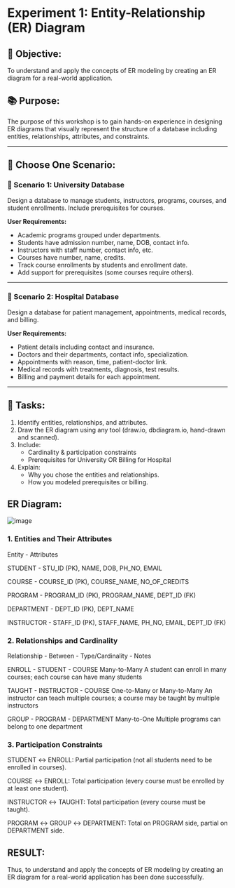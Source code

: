 # Experiment 1: Entity-Relationship (ER) Diagram

## 🎯 Objective:
To understand and apply the concepts of ER modeling by creating an ER diagram for a real-world application.

## 📚 Purpose:
The purpose of this workshop is to gain hands-on experience in designing ER diagrams that visually represent the structure of a database including entities, relationships, attributes, and constraints.

---

## 🧪 Choose One Scenario:

### 🔹 Scenario 1: University Database
Design a database to manage students, instructors, programs, courses, and student enrollments. Include prerequisites for courses.

**User Requirements:**
- Academic programs grouped under departments.
- Students have admission number, name, DOB, contact info.
- Instructors with staff number, contact info, etc.
- Courses have number, name, credits.
- Track course enrollments by students and enrollment date.
- Add support for prerequisites (some courses require others).

---

### 🔹 Scenario 2: Hospital Database
Design a database for patient management, appointments, medical records, and billing.

**User Requirements:**
- Patient details including contact and insurance.
- Doctors and their departments, contact info, specialization.
- Appointments with reason, time, patient-doctor link.
- Medical records with treatments, diagnosis, test results.
- Billing and payment details for each appointment.

---

## 📝 Tasks:
1. Identify entities, relationships, and attributes.
2. Draw the ER diagram using any tool (draw.io, dbdiagram.io, hand-drawn and scanned).
3. Include:
   - Cardinality & participation constraints
   - Prerequisites for University OR Billing for Hospital
4. Explain:
   - Why you chose the entities and relationships.
   - How you modeled prerequisites or billing.


## ER Diagram:

![image](https://github.com/user-attachments/assets/cb278279-0668-44a2-8adb-edd5653f26ff)


### 1. Entities and Their Attributes

Entity -	Attributes

STUDENT - STU_ID (PK), NAME, DOB, PH_NO, EMAIL

COURSE -	COURSE_ID (PK), COURSE_NAME, NO_OF_CREDITS

PROGRAM - PROGRAM_ID (PK), PROGRAM_NAME, DEPT_ID (FK)

DEPARTMENT - DEPT_ID (PK), DEPT_NAME

INSTRUCTOR - STAFF_ID (PK), STAFF_NAME, PH_NO, EMAIL, DEPT_ID (FK)

### 2. Relationships and Cardinality

Relationship - Between - Type/Cardinality - Notes

ENROLL -	STUDENT - COURSE	Many-to-Many	A student can enroll in many courses; each course can have many students

TAUGHT -	INSTRUCTOR - COURSE	One-to-Many or Many-to-Many	An instructor can teach multiple courses; a course may be taught by multiple instructors

GROUP -	PROGRAM - DEPARTMENT	Many-to-One	Multiple programs can belong to one department

### 3. Participation Constraints

STUDENT ↔ ENROLL: Partial participation (not all students need to be enrolled in courses).

COURSE ↔ ENROLL: Total participation (every course must be enrolled by at least one student).

INSTRUCTOR ↔ TAUGHT: Total participation (every course must be taught).

PROGRAM ↔ GROUP ↔ DEPARTMENT: Total on PROGRAM side, partial on DEPARTMENT side.

## RESULT:

Thus, to understand and apply the concepts of ER modeling by creating an ER diagram for a real-world application has been done successfully.


